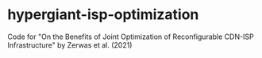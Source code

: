 # hypergiant-isp-optimization
Code for "On the Benefits of Joint Optimization of Reconfigurable CDN-ISP Infrastructure" by Zerwas et al. (2021)
